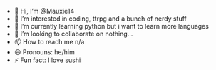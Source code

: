 - 👋 Hi, I’m @Mauxie14
- 👀 I’m interested in coding, ttrpg and a bunch of nerdy stuff 
- 🌱 I’m currently learning python but i want to learn more languages
- 💞️ I’m looking to collaborate on nothing...
- 📫 How to reach me n/a
- 😄 Pronouns: he/him
- ⚡ Fun fact: I love sushi

<!---
Mauxie14/Mauxie14 is a ✨ special ✨ repository because its `README.md` (this file) appears on your GitHub profile.
You can click the Preview link to take a look at your changes.
--->
